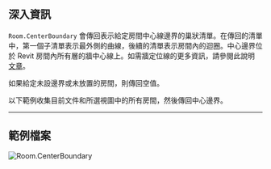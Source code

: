 ## 深入資訊
`Room.CenterBoundary` 會傳回表示給定房間中心線邊界的巢狀清單。在傳回的清單中，第一個子清單表示最外側的曲線，後續的清單表示房間內的迴圈。中心邊界位於 Revit 房間內所有層的牆中心線上。如需牆定位線的更多資訊，請參閱此說明 [文章](https://help.autodesk.com/view/RVT/2024/CHT/?guid=GUID-0BB62832-36DD-4E06-A9D4-EE98CE0FCF89)。

如果給定未設邊界或未放置的房間，則傳回空值。

以下範例收集目前文件和所選視圖中的所有房間，然後傳回中心邊界。
___
## 範例檔案

![Room.CenterBoundary](./Revit.Elements.Room.CenterBoundary_img.jpg)
